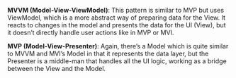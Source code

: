 


**MVVM (Model-View-ViewModel)**: This pattern is similar to MVP but uses ViewModel, which is a  more abstract way of preparing data for the View. It reacts to changes in the model and presents the data for the UI (View), but it doesn’t directly handle user actions like in MVP or MVI.

 **MVP (Model-View-Presenter)**: Again, there’s a Model which is quite similar to MVVM and MVI’s Model in that it represents the data layer, but the Presenter is a middle-man that handles all the UI logic, working as a bridge between the View and the Model.